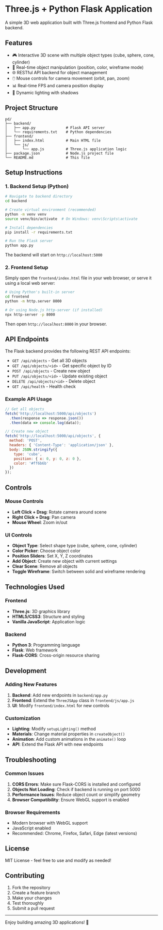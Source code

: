 # Three.js + Python Flask Application

A simple 3D web application built with Three.js frontend and Python Flask backend.

## Features

- 🎮 Interactive 3D scene with multiple object types (cube, sphere, cone, cylinder)
- 🎨 Real-time object manipulation (position, color, wireframe mode)
- 🌐 RESTful API backend for object management
- 🖱️ Mouse controls for camera movement (orbit, pan, zoom)
- 📊 Real-time FPS and camera position display
- 🎯 Dynamic lighting with shadows

## Project Structure

```
pd/
├── backend/
│   ├── app.py              # Flask API server
│   └── requirements.txt    # Python dependencies
├── frontend/
│   ├── index.html          # Main HTML file
│   └── js/
│       └── app.js          # Three.js application logic
├── package.json            # Node.js project file
└── README.md               # This file
```

## Setup Instructions

### 1. Backend Setup (Python)

```bash
# Navigate to backend directory
cd backend

# Create virtual environment (recommended)
python -m venv venv
source venv/bin/activate  # On Windows: venv\Scripts\activate

# Install dependencies
pip install -r requirements.txt

# Run the Flask server
python app.py
```

The backend will start on `http://localhost:5000`

### 2. Frontend Setup

Simply open the `frontend/index.html` file in your web browser, or serve it using a local web server:

```bash
# Using Python's built-in server
cd frontend
python -m http.server 8000

# Or using Node.js http-server (if installed)
npx http-server -p 8000
```

Then open `http://localhost:8000` in your browser.

## API Endpoints

The Flask backend provides the following REST API endpoints:

- `GET /api/objects` - Get all 3D objects
- `GET /api/objects/<id>` - Get specific object by ID
- `POST /api/objects` - Create new object
- `PUT /api/objects/<id>` - Update existing object
- `DELETE /api/objects/<id>` - Delete object
- `GET /api/health` - Health check

### Example API Usage

```javascript
// Get all objects
fetch('http://localhost:5000/api/objects')
  .then(response => response.json())
  .then(data => console.log(data));

// Create new object
fetch('http://localhost:5000/api/objects', {
  method: 'POST',
  headers: { 'Content-Type': 'application/json' },
  body: JSON.stringify({
    type: 'cube',
    position: { x: 0, y: 0, z: 0 },
    color: '#ff6b6b'
  })
});
```

## Controls

### Mouse Controls
- **Left Click + Drag**: Rotate camera around scene
- **Right Click + Drag**: Pan camera
- **Mouse Wheel**: Zoom in/out

### UI Controls
- **Object Type**: Select shape type (cube, sphere, cone, cylinder)
- **Color Picker**: Choose object color
- **Position Sliders**: Set X, Y, Z coordinates
- **Add Object**: Create new object with current settings
- **Clear Scene**: Remove all objects
- **Toggle Wireframe**: Switch between solid and wireframe rendering

## Technologies Used

### Frontend
- **Three.js**: 3D graphics library
- **HTML5/CSS3**: Structure and styling
- **Vanilla JavaScript**: Application logic

### Backend
- **Python 3**: Programming language
- **Flask**: Web framework
- **Flask-CORS**: Cross-origin resource sharing

## Development

### Adding New Features

1. **Backend**: Add new endpoints in `backend/app.py`
2. **Frontend**: Extend the `ThreeJSApp` class in `frontend/js/app.js`
3. **UI**: Modify `frontend/index.html` for new controls

### Customization

- **Lighting**: Modify `setupLighting()` method
- **Materials**: Change material properties in `createObject()`
- **Animation**: Add custom animations in the `animate()` loop
- **API**: Extend the Flask API with new endpoints

## Troubleshooting

### Common Issues

1. **CORS Errors**: Make sure Flask-CORS is installed and configured
2. **Objects Not Loading**: Check if backend is running on port 5000
3. **Performance Issues**: Reduce object count or simplify geometry
4. **Browser Compatibility**: Ensure WebGL support is enabled

### Browser Requirements

- Modern browser with WebGL support
- JavaScript enabled
- Recommended: Chrome, Firefox, Safari, Edge (latest versions)

## License

MIT License - feel free to use and modify as needed!

## Contributing

1. Fork the repository
2. Create a feature branch
3. Make your changes
4. Test thoroughly
5. Submit a pull request

---

Enjoy building amazing 3D applications! 🚀
